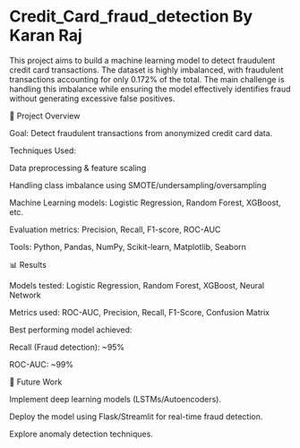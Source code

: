 # Credit_Card_fraud_detection By Karan Raj
This project aims to build a machine learning model to detect fraudulent credit card transactions. The dataset is highly imbalanced, with fraudulent transactions accounting for only 0.172% of the total. The main challenge is handling this imbalance while ensuring the model effectively identifies fraud without generating excessive false positives.

🚀 Project Overview

Goal: Detect fraudulent transactions from anonymized credit card data.

Techniques Used:

Data preprocessing & feature scaling

Handling class imbalance using SMOTE/undersampling/oversampling

Machine Learning models: Logistic Regression, Random Forest, XGBoost, etc.

Evaluation metrics: Precision, Recall, F1-score, ROC-AUC

Tools: Python, Pandas, NumPy, Scikit-learn, Matplotlib, Seaborn



📊 Results

Models tested: Logistic Regression, Random Forest, XGBoost, Neural Network

Metrics used: ROC-AUC, Precision, Recall, F1-Score, Confusion Matrix

Best performing model achieved:

Recall (Fraud detection): ~95%

ROC-AUC: ~99%

📌 Future Work

Implement deep learning models (LSTMs/Autoencoders).

Deploy the model using Flask/Streamlit for real-time fraud detection.

Explore anomaly detection techniques.
